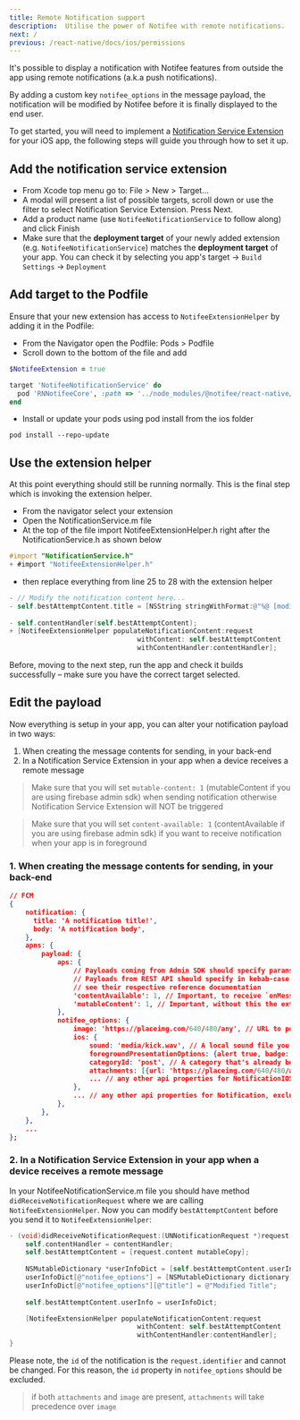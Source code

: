 ```yaml
---
title: Remote Notification support
description:  Utilise the power of Notifee with remote notifications.
next: /
previous: /react-native/docs/ios/permissions
---
```


It's possible to display a notification with Notifee features from outside the app using remote notifications (a.k.a push notifications).

By adding a custom key `notifee_options` in the message payload, the notification will be modified by Notifee before it is finally displayed to the end user.

To get started, you will need to implement a [Notification Service Extension](https://developer.apple.com/documentation/usernotifications/unnotificationserviceextension) for your iOS app, the following steps will guide you through how to set it up.

## Add the notification service extension

* From Xcode top menu go to: File > New > Target...
* A modal will present a list of possible targets, scroll down or use the filter to select Notification Service Extension. Press Next.
* Add a product name (use `NotifeeNotificationService` to follow along) and click Finish
* Make sure that the **deployment target** of your newly added extension (e.g. `NotifeeNotificationService`) matches the **deployment target** of your app. You can check it by selecting you app's target -> `Build Settings` -> `Deployment`

<!-- <Vimeo id="remote-notification-support-1" caption="Step 1 - Add Your Notification Service Extension" /> -->

## Add target to the Podfile

Ensure that your new extension has access to `NotifeeExtensionHelper` by adding it in the Podfile:
* From the Navigator open the Podfile: Pods > Podfile
* Scroll down to the bottom of the file and add

```ruby
$NotifeeExtension = true

target 'NotifeeNotificationService' do
  pod 'RNNotifeeCore', :path => '../node_modules/@notifee/react-native/RNNotifeeCore.podspec'
end

```

* Install or update your pods using pod install from the ios folder

`pod install --repo-update`

<!-- <Vimeo id="remote-notification-support-2" caption="Step 2 - Update Your Pods" /> -->

## Use the extension helper

At this point everything should still be running normally. This is the final step which is invoking the extension helper.

* From the navigator select your extension
* Open the NotificationService.m file
* At the top of the file import NotifeeExtensionHelper.h right after the NotificationService.h as shown below
```objectivec
#import "NotificationService.h"
+ #import "NotifeeExtensionHelper.h"
```

* then replace everything from line 25 to 28 with the extension helper
```objectivec
- // Modify the notification content here...
- self.bestAttemptContent.title = [NSString stringWithFormat:@"%@ [modified]", self.bestAttemptContent.title];
    
- self.contentHandler(self.bestAttemptContent);
+ [NotifeeExtensionHelper populateNotificationContent:request
                                withContent: self.bestAttemptContent
                                withContentHandler:contentHandler];
```
<!-- <Vimeo id="remote-notification-support-3" caption="Step 3 - Edit NotificationService.m" /> -->

Before, moving to the next step, run the app and check it builds successfully – make sure you have the correct target selected. 

## Edit the payload
Now everything is setup in your app, you can alter your notification payload in two ways:

1. When creating the message contents for sending, in your back-end
2. In a Notification Service Extension in your app when a device receives a remote message

> Make sure that you will set `mutable-content: 1` (mutableContent if you are using firebase admin sdk) when sending notification otherwise Notification Service Extension will NOT be triggered

> Make sure that you will set `content-available: 1` (contentAvailable if you are using firebase admin sdk) if you want to receive notification when your app is in foreground


### 1. When creating the message contents for sending, in your back-end

```json
// FCM
{
    notification: {
      title: 'A notification title!',
      body: 'A notification body',
    },
    apns: {
        payload: {
            aps: {
                // Payloads coming from Admin SDK should specify params in camelCase. 
                // Payloads from REST API should specify in kebab-case
                // see their respective reference documentation
                'contentAvailable': 1, // Important, to receive `onMessage` event in the foreground when message is incoming
                'mutableContent': 1, // Important, without this the extension won't fire
            },
            notifee_options: {
                image: 'https://placeimg.com/640/480/any', // URL to pointing to a remote image
                ios: {
                    sound: 'media/kick.wav', // A local sound file you have inside your app's bundle
                    foregroundPresentationOptions: {alert true, badge: true, sound: true},
                    categoryId: 'post', // A category that's already been created by your app
                    attachments: [{url: 'https://placeimg.com/640/480/any', thumbnailHidden: true}] // array of attachments of type `IOSNotificationAttachment`
                    ... // any other api properties for NotificationIOS
                },
                ... // any other api properties for Notification, excluding `id`
            },
        },
    },
    ...
};
```

### 2. In a Notification Service Extension in your app when a device receives a remote message

In your NotifeeNotificationService.m file you should have method `didReceiveNotificationRequest` where we are calling `NotifeeExtensionHelper`. Now you can modify
`bestAttemptContent` before you send it to `NotifeeExtensionHelper`:

```objectivec
- (void)didReceiveNotificationRequest:(UNNotificationRequest *)request withContentHandler:(void (^)(UNNotificationContent * _Nonnull))contentHandler {
    self.contentHandler = contentHandler;
    self.bestAttemptContent = [request.content mutableCopy];
  
    NSMutableDictionary *userInfoDict = [self.bestAttemptContent.userInfo mutableCopy];
    userInfoDict[@"notifee_options"] = [NSMutableDictionary dictionary];
    userInfoDict[@"notifee_options"][@"title"] = @"Modified Title";
  
    self.bestAttemptContent.userInfo = userInfoDict;

    [NotifeeExtensionHelper populateNotificationContent:request
                                withContent: self.bestAttemptContent
                                withContentHandler:contentHandler];
}
```

Please note, the `id` of the notification is the `request.identifier` and cannot be changed. For this reason, the `id` property in `notifee_options` should be excluded.

> if both `attachments` and `image` are present, `attachments` will take precedence over `image`
